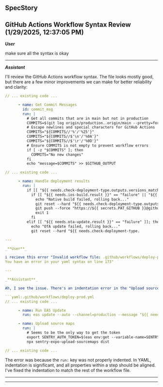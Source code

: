 ## SpecStory

## GitHub Actions Workflow Syntax Review (1/29/2025, 12:37:05 PM)

_**User**_

make sure all the syntax is okay

---

_**Assistant**_

I'll review the GitHub Actions workflow syntax. The file looks mostly good, but there are a few minor improvements we can make for better reliability and clarity:

```yaml:.github/workflows/deploy-prod.yml
// ... existing code ...

      - name: Get Commit Messages
        id: commit_msg
        run: |
          # Get all commits that are in main but not in production
          COMMITS=$(git log origin/production..origin/main --pretty=format:"- %s")
          # Escape newlines and special characters for GitHub Actions
          COMMITS="${COMMITS//'%'/'%25'}"
          COMMITS="${COMMITS//$'\n'/'%0A'}"
          COMMITS="${COMMITS//$'\r'/'%0D'}"
          # Ensure COMMITS is not empty to prevent workflow errors
          if [ -z "$COMMITS" ]; then
            COMMITS="No new changes"
          fi
          echo "message=$COMMITS" >> $GITHUB_OUTPUT

// ... existing code ...

      - name: Handle deployment results
        run: |
          if [[ "${{ needs.check-deployment-type.outputs.versions_match }}" == "false" ]]; then
            if [[ "${{ needs.ios-build.result }}" == "failure" || "${{ needs.android-build.result }}" == "failure" ]]; then
              echo "Native build failed, rolling back..."
              git reset --hard "${{ needs.check-deployment-type.outputs.temp_merge_head }}"
              git push --force "https://${{ secrets.PAT_GITHUB }}@github.com/${{ github.repository }}.git" HEAD:production
              exit 1
            fi
          elif [[ "${{ needs.ota-update.result }}" == "failure" ]]; then
            echo "OTA update failed, rolling back..."
            git reset --hard "${{ needs.check-deployment-type.

---

_**User**_

i recieve this error "Invalid workflow file: .github/workflows/deploy-prod.yml#L173
You have an error in your yaml syntax on line 173"

---

_**Assistant**_

Ah, I see the issue. There's an indentation error in the "Upload source maps" step. Here's the fix:

```yaml:.github/workflows/deploy-prod.yml
// ... existing code ...

      - name: Run EAS Update
        run: eas update --auto --channel=production --message "${{ needs.check-deployment-type.outputs.commit_message }}" --non-interactive

      - name: Upload source maps
        run: |
          # Seems to be the only way to get the token
          export SENTRY_AUTH_TOKEN=$(eas env:get --variable-name=SENTRY_AUTH_TOKEN --variable-environment=production | tr -d ' ' | cut -d'=' -f2)
          npx sentry-expo-upload-sourcemaps dist

// ... existing code ...
```

The error was because the `run:` key was not properly indented. In YAML, indentation is significant, and all properties within a step should be aligned. I've fixed the indentation to match the rest of the workflow file.

---



---

